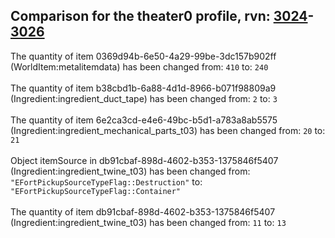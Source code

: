 ## Comparison for the theater0 profile, rvn: [3024](https://github.com/PRO100KatYT/FortniteProfileRevisions/tree/main/profiles/theater0/3024%20theater0.json)-[3026](https://github.com/PRO100KatYT/FortniteProfileRevisions/tree/main/profiles/theater0/3026%20theater0.json)

The quantity of item 0369d94b-6e50-4a29-99be-3dc157b902ff (WorldItem:metalitemdata) has been changed from: `410` to: `240`
<br><br>
The quantity of item b38cbd1b-6a88-4d1d-8966-b071f98809a9 (Ingredient:ingredient_duct_tape) has been changed from: `2` to: `3`
<br><br>
The quantity of item 6e2ca3cd-e4e6-49bc-b5d1-a783a8ab5575 (Ingredient:ingredient_mechanical_parts_t03) has been changed from: `20` to: `21`
<br><br>
Object itemSource in db91cbaf-898d-4602-b353-1375846f5407 (Ingredient:ingredient_twine_t03) has been changed from: `"EFortPickupSourceTypeFlag::Destruction"` to: `"EFortPickupSourceTypeFlag::Container"`
<br><br>
The quantity of item db91cbaf-898d-4602-b353-1375846f5407 (Ingredient:ingredient_twine_t03) has been changed from: `11` to: `13`
<br><br>
